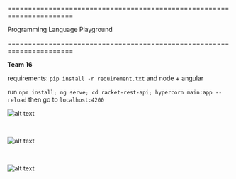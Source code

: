 ======================================================================

Programming Language Playground

======================================================================

**Team 16**

requirements: `pip install -r requirement.txt` and node + angular

run `npm install; ng serve; cd racket-rest-api; hypercorn main:app --reload` then go to `localhost:4200`

![alt text](https://github.com/pl-playground/programming-language-playground/blob/master/Screenshot%202020-02-09%2011.13.46.png)


<br>

![alt text](https://github.com/pl-playground/programming-language-playground/blob/master/Screenshot%202020-02-09%2011.14.06.png)

<br>

![alt text](https://github.com/pl-playground/programming-language-playground/blob/master/Screenshot%202020-02-09%2011.14.16.png)
